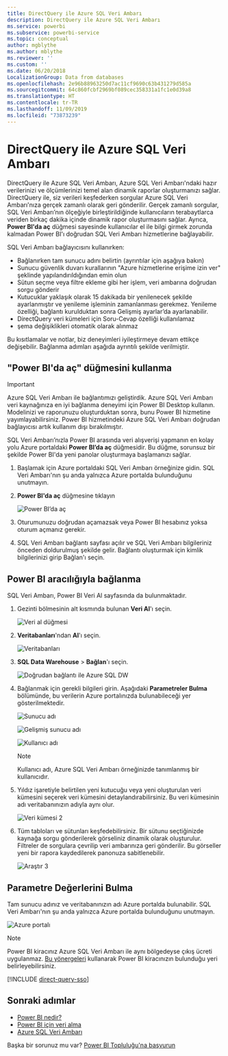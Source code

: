 ```yaml
---
title: DirectQuery ile Azure SQL Veri Ambarı
description: DirectQuery ile Azure SQL Veri Ambarı
ms.service: powerbi
ms.subservice: powerbi-service
ms.topic: conceptual
author: mgblythe
ms.author: mblythe
ms.reviewer: ''
ms.custom: ''
ms.date: 06/20/2018
LocalizationGroup: Data from databases
ms.openlocfilehash: 2e96b88963250d7ac11cf9690c63b431279d585a
ms.sourcegitcommit: 64c860fcbf2969bf089cec358331a1fc1e0d39a8
ms.translationtype: HT
ms.contentlocale: tr-TR
ms.lasthandoff: 11/09/2019
ms.locfileid: "73873239"
---
```

# <a name="azure-sql-data-warehouse-with-directquery"></a>DirectQuery ile Azure SQL Veri Ambarı

DirectQuery ile Azure SQL Veri Ambarı, Azure SQL Veri Ambarı'ndaki hazır verilerinizi ve ölçümlerinizi temel alan dinamik raporlar oluşturmanızı sağlar. DirectQuery ile, siz verileri keşfederken sorgular Azure SQL Veri Ambarı'nıza gerçek zamanlı olarak geri gönderilir. Gerçek zamanlı sorgular, SQL Veri Ambarı’nın ölçeğiyle birleştirildiğinde kullanıcıların terabaytlarca veriden birkaç dakika içinde dinamik rapor oluşturmasını sağlar. Ayrıca, **Power BI'da aç** düğmesi sayesinde kullanıcılar el ile bilgi girmek zorunda kalmadan Power BI'ı doğrudan SQL Veri Ambarı hizmetlerine bağlayabilir.

SQL Veri Ambarı bağlayıcısını kullanırken:

* Bağlanırken tam sunucu adını belirtin (ayrıntılar için aşağıya bakın)
* Sunucu güvenlik duvarı kurallarının "Azure hizmetlerine erişime izin ver" şeklinde yapılandırıldığından emin olun
* Sütun seçme veya filtre ekleme gibi her işlem, veri ambarına doğrudan sorgu gönderir
* Kutucuklar yaklaşık olarak 15 dakikada bir yenilenecek şekilde ayarlanmıştır ve yenileme işleminin zamanlanması gerekmez.  Yenileme özelliği, bağlantı kurulduktan sonra Gelişmiş ayarlar’da ayarlanabilir.
* DirectQuery veri kümeleri için Soru-Cevap özelliği kullanılamaz
* şema değişiklikleri otomatik olarak alınmaz

Bu kısıtlamalar ve notlar, biz deneyimleri iyileştirmeye devam ettikçe değişebilir. Bağlanma adımları aşağıda ayrıntılı şekilde verilmiştir.

## <a name="using-the-open-in-power-bi-button"></a>"Power BI'da aç" düğmesini kullanma

> [!Important]
> Azure SQL Veri Ambarı ile bağlantımızı geliştirdik.  Azure SQL Veri Ambarı veri kaynağınıza en iyi bağlanma deneyimi için Power BI Desktop kullanın.  Modelinizi ve raporunuzu oluşturduktan sonra, bunu Power BI hizmetine yayımlayabilirsiniz.  Power BI hizmetindeki Azure SQL Veri Ambarı doğrudan bağlayıcısı artık kullanım dışı bırakılmıştır.

SQL Veri Ambarı’nızla Power BI arasında veri alışverişi yapmanın en kolay yolu Azure portaldaki **Power BI’da aç** düğmesidir. Bu düğme, sorunsuz bir şekilde Power BI'da yeni panolar oluşturmaya başlamanızı sağlar.

1. Başlamak için Azure portaldaki SQL Veri Ambarı örneğinize gidin. SQL Veri Ambarı'nın şu anda yalnızca Azure portalda bulunduğunu unutmayın.

2. **Power BI'da aç** düğmesine tıklayın

    ![Power BI’da aç](media/service-azure-sql-data-warehouse-with-direct-connect/openinpowerbi.png)

3. Oturumunuzu doğrudan açamazsak veya Power BI hesabınız yoksa oturum açmanız gerekir.

4. SQL Veri Ambarı bağlantı sayfası açılır ve SQL Veri Ambarı bilgileriniz önceden doldurulmuş şekilde gelir. Bağlantı oluşturmak için kimlik bilgilerinizi girip Bağlan'ı seçin.

## <a name="connecting-through-power-bi"></a>Power BI aracılığıyla bağlanma

SQL Veri Ambarı, Power BI Veri Al sayfasında da bulunmaktadır. 

1. Gezinti bölmesinin alt kısmında bulunan **Veri Al**'ı seçin.  

    ![Veri al düğmesi](media/service-azure-sql-data-warehouse-with-direct-connect/getdatabutton.png)

2. **Veritabanları**'ndan **Al**'ı seçin.

    ![Veritabanları](media/service-azure-sql-data-warehouse-with-direct-connect/databases.png)

3. **SQL Data Warehouse** \> **Bağlan**'ı seçin.

    ![Doğrudan bağlantı ile Azure SQL DW](media/service-azure-sql-data-warehouse-with-direct-connect/azuresqldatawarehouseconnect.png)

4. Bağlanmak için gerekli bilgileri girin. Aşağıdaki **Parametreler Bulma** bölümünde, bu verilerin Azure portalınızda bulunabileceği yer gösterilmektedir.

    ![Sunucu adı](media/service-azure-sql-data-warehouse-with-direct-connect/servername.png)

    ![Gelişmiş sunucu adı](media/service-azure-sql-data-warehouse-with-direct-connect/servernamewithadvanced.png)

    ![Kullanıcı adı](media/service-azure-sql-data-warehouse-with-direct-connect/username.png)

   > [!NOTE]
   > Kullanıcı adı, Azure SQL Veri Ambarı örneğinizde tanımlanmış bir kullanıcıdır.

5. Yıldız işaretiyle belirtilen yeni kutucuğu veya yeni oluşturulan veri kümesini seçerek veri kümesini detaylandırabilirsiniz. Bu veri kümesinin adı veritabanınızın adıyla aynı olur.

    ![Veri kümesi 2](media/service-azure-sql-data-warehouse-with-direct-connect/dataset2.png)

6. Tüm tabloları ve sütunları keşfedebilirsiniz. Bir sütunu seçtiğinizde kaynağa sorgu gönderilerek görseliniz dinamik olarak oluşturulur. Filtreler de sorgulara çevrilip veri ambarınıza geri gönderilir. Bu görseller yeni bir rapora kaydedilerek panonuza sabitlenebilir.

    ![Araştır 3](media/service-azure-sql-data-warehouse-with-direct-connect/explore3.png)

## <a name="finding-parameter-values"></a>Parametre Değerlerini Bulma

Tam sunucu adınız ve veritabanınızın adı Azure portalda bulunabilir. SQL Veri Ambarı'nın şu anda yalnızca Azure portalda bulunduğunu unutmayın.

![Azure portalı](media/service-azure-sql-data-warehouse-with-direct-connect/azureportal.png)

> [!NOTE]
> Power BI kiracınız Azure SQL Veri Ambarı ile aynı bölgedeyse çıkış ücreti uygulanmaz. [Bu yönergeleri](https://docs.microsoft.com/power-bi/service-admin-where-is-my-tenant-located) kullanarak Power BI kiracınızın bulunduğu yeri belirleyebilirsiniz.

[!INCLUDE [direct-query-sso](includes/direct-query-sso.md)]

## <a name="next-steps"></a>Sonraki adımlar

* [Power BI nedir?](fundamentals/power-bi-overview.md)  
* [Power BI için veri alma](service-get-data.md)  
* [Azure SQL Veri Ambarı](/azure/sql-data-warehouse/sql-data-warehouse-overview-what-is/)

Başka bir sorunuz mu var? [Power BI Topluluğu'na başvurun](https://community.powerbi.com/)
